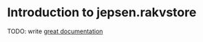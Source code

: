 # Introduction to jepsen.rakvstore

TODO: write [great documentation](http://jacobian.org/writing/what-to-write/)
